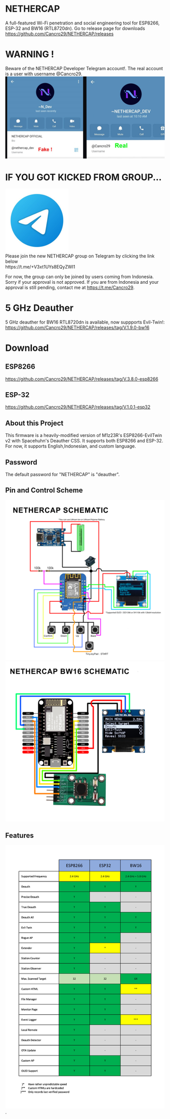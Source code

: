 # NETHERCAP
A full-featured Wi-Fi penetration and social engineering tool for ESP8266, ESP-32 and BW16 (RTL8720dn). Go to release page for downloads<br>
https://github.com/Cancro29/NETHERCAP/releases<br>

# WARNING !
Beware of the NETHERCAP Developer Telegram account!. The real account is a user with username @Cancro29.
![Scheme](images/warning.jpeg)
# IF YOU GOT KICKED FROM GROUP...
<a href=https://t.me/+CciATlD2mZdkZTNl>
    <img src="images/icon_telegram.jpg" alt="Scheme" width="200"/>
</a>
<br>
Please join the new NETHERCAP group on Telegram by clicking the link below<br>
https://t.me/+V3xt1UYs8EQyZWI1

For now, the group can only be joined by users coming from Indonesia. Sorry if your approval is not approved.
If you are from Indonesia and your approval is still pending, contact me at https://t.me/Cancro29. 

# 5 GHz Deauther
5 GHz deauther for BW16 RTL8720dn is available, now suppports Evil-Twin!:
https://github.com/Cancro29/NETHERCAP/releases/tag/V.1.9.0-bw16

# Download
## ESP8266
https://github.com/Cancro29/NETHERCAP/releases/tag/V.3.8.0-esp8266
## ESP-32
https://github.com/Cancro29/NETHERCAP/releases/tag/V.1.0.1-esp32

## About this Project
This firmware is a heavily-modified version of M1z23R's ESP8266-EvilTwin v2 with Spacehuhn's Deauther CSS.
It supports both ESP8266 and ESP-32. For now, it supports English,Indonesian, and custom language.

## Password
The default password for "NETHERCAP" is "deauther".
## Pin and Control Scheme
![Scheme](images/Quickguide.jpg)
![Scheme](images/Quickguide2.jpg)
## Features
![Scheme](images/features_table.jpg)
.
